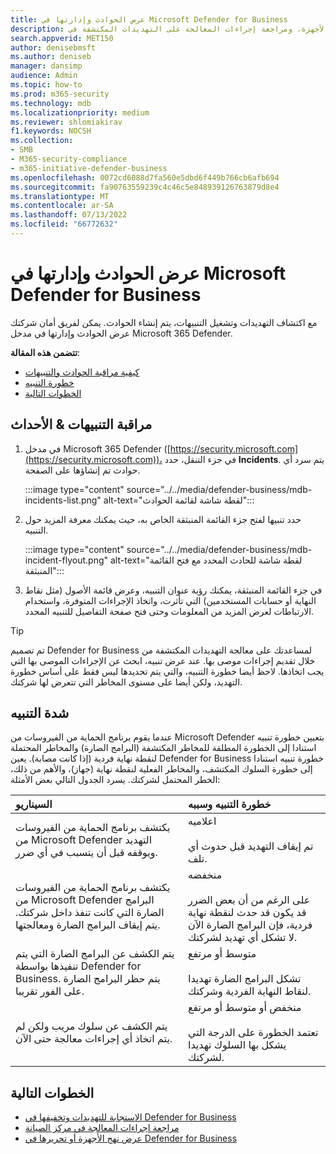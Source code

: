 ```yaml
---
title: عرض الحوادث وإدارتها في Microsoft Defender for Business
description: عرض التنبيهات وإدارتها، والاستجابة للتهديدات، وإدارة الأجهزة، ومراجعة إجراءات المعالجة على التهديدات المكتشفة في Defender for Business.
search.appverid: MET150
author: denisebmsft
ms.author: deniseb
manager: dansimp
audience: Admin
ms.topic: how-to
ms.prod: m365-security
ms.technology: mdb
ms.localizationpriority: medium
ms.reviewer: shlomiakirav
f1.keywords: NOCSH
ms.collection:
- SMB
- M365-security-compliance
- m365-initiative-defender-business
ms.openlocfilehash: 0072cd6088d7fa560e5dbd6f449b766cb6afb694
ms.sourcegitcommit: fa90763559239c4c46c5e848939126763879d8e4
ms.translationtype: MT
ms.contentlocale: ar-SA
ms.lasthandoff: 07/13/2022
ms.locfileid: "66772632"
---
```

# <a name="view-and-manage-incidents-in-microsoft-defender-for-business"></a>عرض الحوادث وإدارتها في Microsoft Defender for Business

مع اكتشاف التهديدات وتشغيل التنبيهات، يتم إنشاء الحوادث. يمكن لفريق أمان شركتك عرض الحوادث وإدارتها في مدخل Microsoft 365 Defender.

**تتضمن هذه المقالة**:

- [كيفية مراقبة الحوادث والتنبيهات](#monitor-your-incidents--alerts)
- [خطورة التنبيه](#alert-severity)
- [الخطوات التالية](#next-steps)


## <a name="monitor-your-incidents--alerts"></a>مراقبة التنبيهات & الأحداث

1. في مدخل Microsoft 365 Defender ([https://security.microsoft.com](https://security.microsoft.com))، في جزء التنقل، حدد **Incidents**. يتم سرد أي حوادث تم إنشاؤها على الصفحة.

   :::image type="content" source="../../media/defender-business/mdb-incidents-list.png" alt-text="لقطة شاشة لقائمة الحوادث":::

2. حدد تنبيها لفتح جزء القائمة المنبثقة الخاص به، حيث يمكنك معرفة المزيد حول التنبيه. 

   :::image type="content" source="../../media/defender-business/mdb-incident-flyout.png" alt-text="لقطة شاشة للحادث المحدد مع فتح القائمة المنبثقة":::

3. في جزء القائمة المنبثقة، يمكنك رؤية عنوان التنبيه، وعرض قائمة الأصول (مثل نقاط النهاية أو حسابات المستخدمين) التي تأثرت، واتخاذ الإجراءات المتوفرة، واستخدام الارتباطات لعرض المزيد من المعلومات وحتى فتح صفحة التفاصيل للتنبيه المحدد. 

> [!TIP]
> تم تصميم Defender for Business لمساعدتك على معالجة التهديدات المكتشفة من خلال تقديم إجراءات موصى بها. عند عرض تنبيه، ابحث عن الإجراءات الموصى بها التي يجب اتخاذها. لاحظ أيضا خطورة التنبيه، والتي يتم تحديدها ليس فقط على أساس خطورة التهديد، ولكن أيضا على مستوى المخاطر التي تتعرض لها شركتك. 

## <a name="alert-severity"></a>شدة التنبيه

عندما يقوم برنامج الحماية من الفيروسات من Microsoft Defender بتعيين خطورة تنبيه استنادا إلى الخطورة المطلقة للمخاطر المكتشفة (البرامج الضارة) والمخاطر المحتملة لنقطة نهاية فردية (إذا كانت مصابة). يعين Defender for Business خطورة تنبيه استنادا إلى خطورة السلوك المكتشف، والمخاطر الفعلية لنقطة نهاية (جهاز)، والأهم من ذلك، الخطر المحتمل لشركتك. يسرد الجدول التالي بعض الأمثلة:

| السيناريو | خطورة التنبيه وسببه |
|:---|:---|
| يكتشف برنامج الحماية من الفيروسات من Microsoft Defender التهديد ويوقفه قبل أن يتسبب في أي ضرر. | اعلاميه <br/><br/>تم إيقاف التهديد قبل حدوث أي تلف. |
| يكتشف برنامج الحماية من الفيروسات من Microsoft Defender البرامج الضارة التي كانت تنفذ داخل شركتك. يتم إيقاف البرامج الضارة ومعالجتها. | منخفضه <br/><br/>على الرغم من أن بعض الضرر قد يكون قد حدث لنقطة نهاية فردية، فإن البرامج الضارة الآن لا تشكل أي تهديد لشركتك. |
| يتم الكشف عن البرامج الضارة التي يتم تنفيذها بواسطة Defender for Business. يتم حظر البرامج الضارة على الفور تقريبا. | متوسط أو مرتفع <br/><br/>تشكل البرامج الضارة تهديدا لنقاط النهاية الفردية وشركتك. |
| يتم الكشف عن سلوك مريب ولكن لم يتم اتخاذ أي إجراءات معالجة حتى الآن. | منخفض أو متوسط أو مرتفع <br/><br/>تعتمد الخطورة على الدرجة التي يشكل بها السلوك تهديدا لشركتك. |

## <a name="next-steps"></a>الخطوات التالية

- [الاستجابة للتهديدات وتخفيفها في Defender for Business](mdb-respond-mitigate-threats.md)
- [مراجعة إجراءات المعالجة في مركز الصيانة](mdb-review-remediation-actions.md)
- [عرض نهج الأجهزة أو تحريرها في Defender for Business](mdb-view-edit-policies.md)